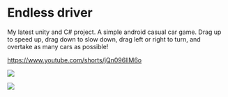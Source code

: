 # Endless driver
My latest unity and C# project.
A simple android casual car game. Drag up to speed up, drag down to slow down, drag left or right to turn, and overtake as many cars as possible!

https://www.youtube.com/shorts/jQn096llM6o

[![](https://drive.google.com/file/d/1IK53PxPv9MMtijQe2XszXGFN0W6zfaDp/preview)](https://drive.google.com/file/d/1IK53PxPv9MMtijQe2XszXGFN0W6zfaDp/preview)

[![](https://youtube.com/shorts/jQn096llM6o?feature=share)](https://youtube.com/shorts/jQn096llM6o?feature=share)
